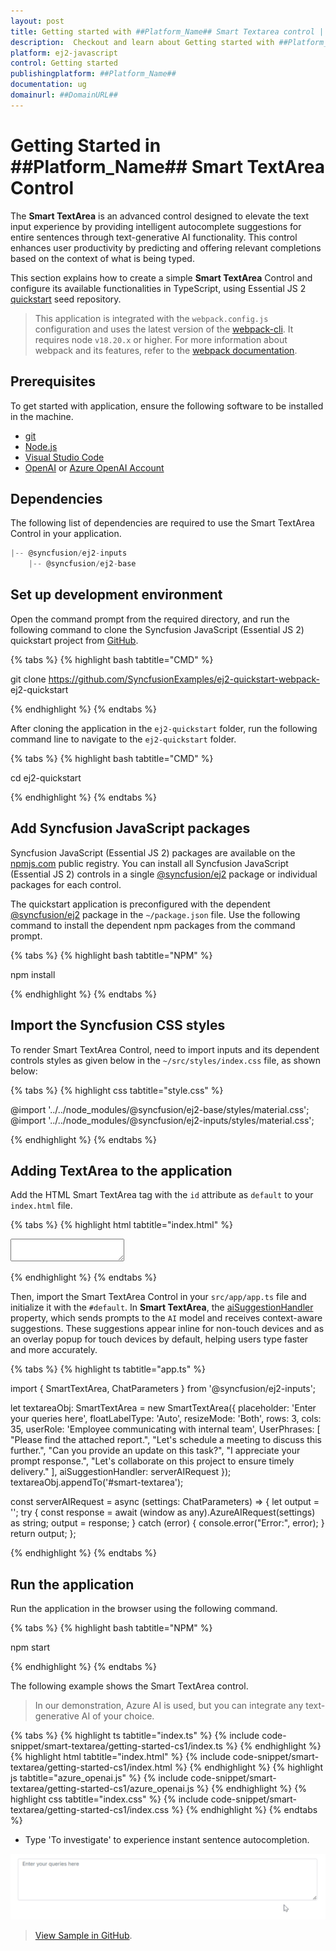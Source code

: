 ```yaml
---
layout: post
title: Getting started with ##Platform_Name## Smart Textarea control | Syncfusion
description:  Checkout and learn about Getting started with ##Platform_Name## Smart Textarea control of Syncfusion Essential JS 2 and more details.
platform: ej2-javascript
control: Getting started 
publishingplatform: ##Platform_Name##
documentation: ug
domainurl: ##DomainURL##
---
```


# Getting Started in ##Platform_Name## Smart TextArea Control

The **Smart TextArea** is an advanced control designed to elevate the text input experience by providing intelligent autocomplete suggestions for entire sentences through text-generative AI functionality. This control enhances user productivity by predicting and offering relevant completions based on the context of what is being typed.

This section explains how to create a simple **Smart TextArea** Control and configure its available functionalities in TypeScript, using Essential JS 2 [quickstart](https://github.com/SyncfusionExamples/ej2-quickstart-webpack-) seed repository.

> This application is integrated with the `webpack.config.js` configuration and uses the latest version of the [webpack-cli](https://webpack.js.org/api/cli/#commands). It requires node `v18.20.x` or higher. For more information about webpack and its features, refer to the [webpack documentation](https://webpack.js.org/guides/getting-started/).

## Prerequisites

To get started with application, ensure the following software to be installed in the machine.

* [git](https://git-scm.com/downloads)
* [Node.js](https://nodejs.org/en/)
* [Visual Studio Code](https://code.visualstudio.com/)
* [OpenAI](https://github.com/syncfusion/smart-ai-samples/blob/master/typescript/README.md#openai) or [Azure OpenAI Account](https://learn.microsoft.com/en-us/azure/ai-services/openai/how-to/create-resource) 

## Dependencies

The following list of dependencies are required to use the Smart TextArea Control in your application.

```js
|-- @syncfusion/ej2-inputs
    |-- @syncfusion/ej2-base
```

## Set up development environment

Open the command prompt from the required directory, and run the following command to clone the Syncfusion JavaScript (Essential JS 2) quickstart project from [GitHub](https://github.com/SyncfusionExamples/ej2-quickstart-webpack-).

{% tabs %}
{% highlight bash tabtitle="CMD" %}

git clone https://github.com/SyncfusionExamples/ej2-quickstart-webpack- ej2-quickstart

{% endhighlight %}
{% endtabs %}

After cloning the application in the `ej2-quickstart` folder, run the following command line to navigate to the `ej2-quickstart` folder.

{% tabs %}
{% highlight bash tabtitle="CMD" %}

cd ej2-quickstart

{% endhighlight %}
{% endtabs %}

## Add Syncfusion JavaScript packages

Syncfusion JavaScript (Essential JS 2) packages are available on the [npmjs.com](https://www.npmjs.com/~syncfusionorg) public registry. You can install all Syncfusion JavaScript (Essential JS 2) controls in a single [@syncfusion/ej2](https://www.npmjs.com/package/@syncfusion/ej2) package or individual packages for each control.

The quickstart application is preconfigured with the dependent [@syncfusion/ej2](https://www.npmjs.com/package/@syncfusion/ej2) package in the `~/package.json` file. Use the following command to install the dependent npm packages from the command prompt.

{% tabs %}
{% highlight bash tabtitle="NPM" %}

npm install

{% endhighlight %}
{% endtabs %}

## Import the Syncfusion CSS styles

To render Smart TextArea Control, need to import inputs and its dependent controls styles as given below in the `~/src/styles/index.css` file, as shown below: 

{% tabs %}
{% highlight css tabtitle="style.css" %}

@import '../../node_modules/@syncfusion/ej2-base/styles/material.css';
@import '../../node_modules/@syncfusion/ej2-inputs/styles/material.css';

{% endhighlight %}
{% endtabs %}

## Adding TextArea to the application

Add the HTML Smart TextArea tag with the `id` attribute as `default` to your `index.html` file.

{% tabs %}
{% highlight html tabtitle="index.html" %}

<!DOCTYPE html>
<html lang="en">

<head>
    <title>Essential JS 2 Smart TextArea</title>
    <meta charset="utf-8" />
    <meta name="viewport" content="width=device-width, initial-scale=1.0" />
    <meta name="description" content="Essential JS 2 TextArea Controls" />
    <meta name="author" content="Syncfusion" />
    <link href="index.css" rel="stylesheet" />
    <link href="https://cdn.syncfusion.com/ej2/20.3.56/ej2-base/styles/material.css" rel="stylesheet" />
    <link href="https://cdn.syncfusion.com/ej2/20.3.56/ej2-inputs/styles/material.css" rel="stylesheet" />
    <script src="https://cdnjs.cloudflare.com/ajax/libs/systemjs/0.19.38/system.js"></script>
    <script src="systemjs.config.js"></script>
</head>

<body>
    <div>
        <!--Element to render the Smart TextArea control-->
        <textarea id="default"></textarea>
    </div>
</body>

</html>

{% endhighlight %}
{% endtabs %}

Then, import the Smart TextArea Control in your `src/app/app.ts` file and initialize it with the `#default`. In **Smart TextArea**, the [aiSuggestionHandler](https://ej2.syncfusion.com/documentation/api/smart-textarea#aisuggestionhandler) property, which sends prompts to the `AI` model and receives context-aware suggestions. These suggestions appear inline for non-touch devices and as an overlay popup for touch devices by default, helping users type faster and more accurately.

{% tabs %}
{% highlight ts tabtitle="app.ts" %}

import { SmartTextArea, ChatParameters } from '@syncfusion/ej2-inputs';

let textareaObj: SmartTextArea = new SmartTextArea({
    placeholder: 'Enter your queries here',
    floatLabelType: 'Auto',
    resizeMode: 'Both',
    rows: 3,
    cols: 35,
    userRole: 'Employee communicating with internal team',
    UserPhrases: [
        "Please find the attached report.",
        "Let's schedule a meeting to discuss this further.",
        "Can you provide an update on this task?",
        "I appreciate your prompt response.",
        "Let's collaborate on this project to ensure timely delivery."
    ],
    aiSuggestionHandler: serverAIRequest
});
textareaObj.appendTo('#smart-textarea');

const serverAIRequest = async (settings: ChatParameters) => {
    let output = '';
    try {
        const response = await (window as any).AzureAIRequest(settings) as string;
        output = response;
    } catch (error) {
        console.error("Error:", error);
    }
    return output;
};

{% endhighlight %}
{% endtabs %}

## Run the application

Run the application in the browser using the following command.

{% tabs %}
{% highlight bash tabtitle="NPM" %}

npm start

{% endhighlight %}
{% endtabs %}

The following example shows the Smart TextArea control.

> In our demonstration, Azure AI is used, but you can integrate any text-generative AI of your choice.

{% tabs %}
{% highlight ts tabtitle="index.ts" %}
{% include code-snippet/smart-textarea/getting-started-cs1/index.ts %}
{% endhighlight %}
{% highlight html tabtitle="index.html" %}
{% include code-snippet/smart-textarea/getting-started-cs1/index.html %}
{% endhighlight %}
{% highlight js tabtitle="azure_openai.js" %}
{% include code-snippet/smart-textarea/getting-started-cs1/azure_openai.js %}
{% endhighlight %}
{% highlight css tabtitle="index.css" %}
{% include code-snippet/smart-textarea/getting-started-cs1/index.css %}
{% endhighlight %}
{% endtabs %}

* Type 'To investigate' to experience instant sentence autocompletion.

![Syncfusion Smart TextArea - Output](../images/smart-textarea-userphrases.gif)

> [View Sample in GitHub](https://github.com/syncfusion/smart-ai-samples/tree/master/typescript/src/app/smarttextarea).